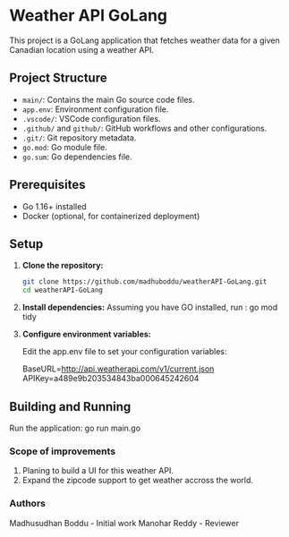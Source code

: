 # Weather API GoLang

This project is a GoLang application that fetches weather data for a given Canadian location using a weather API.



## Project Structure

- `main/`: Contains the main Go source code files.
- `app.env`: Environment configuration file.
- `.vscode/`: VSCode configuration files.
- `.github/` and `github/`: GitHub workflows and other configurations.
- `.git/`: Git repository metadata.
- `go.mod`: Go module file.
- `go.sum`: Go dependencies file.

## Prerequisites

- Go 1.16+ installed
- Docker (optional, for containerized deployment)

## Setup

1. **Clone the repository:**

   ```sh
   git clone https://github.com/madhuboddu/weatherAPI-GoLang.git
   cd weatherAPI-GoLang


2. **Install dependencies:**
    Assuming you have GO installed, run : go mod tidy


3. **Configure environment variables:**

    Edit the app.env file to set your configuration variables:
    
    BaseURL=http://api.weatherapi.com/v1/current.json
    APIKey=a489e9b203534843ba000645242604

## Building and Running

Run the application:
    go run main.go


### Scope of improvements

1. Planing to build a UI for this weather API.
2. Expand the zipcode support to get weather accross the world.


### Authors

Madhusudhan Boddu - Initial work
Manohar Reddy     - Reviewer

